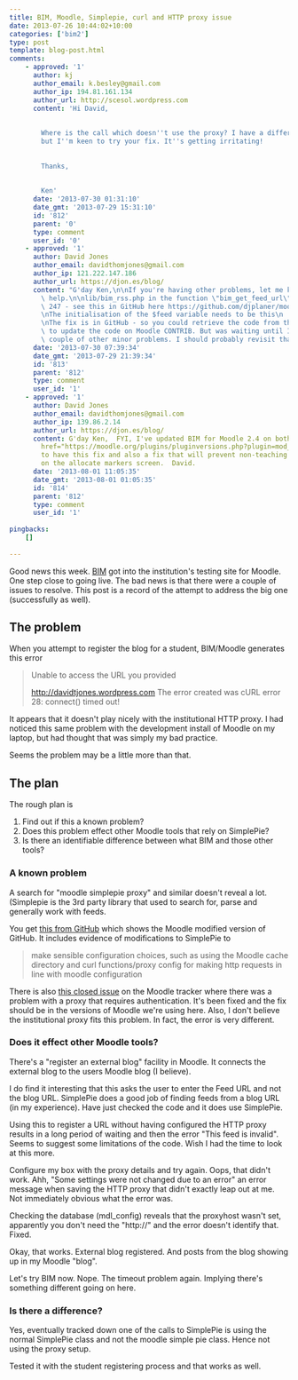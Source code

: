 ```yaml
---
title: BIM, Moodle, Simplepie, curl and HTTP proxy issue
date: 2013-07-26 10:44:02+10:00
categories: ['bim2']
type: post
template: blog-post.html
comments:
    - approved: '1'
      author: kj
      author_email: k.besley@gmail.com
      author_ip: 194.81.161.134
      author_url: http://scesol.wordpress.com
      content: 'Hi David,
    
    
        Where is the call which doesn''t use the proxy? I have a different issue to you,
        but I''m keen to try your fix. It''s getting irritating!
    
    
        Thanks,
    
    
        Ken'
      date: '2013-07-30 01:31:10'
      date_gmt: '2013-07-29 15:31:10'
      id: '812'
      parent: '0'
      type: comment
      user_id: '0'
    - approved: '1'
      author: David Jones
      author_email: davidthomjones@gmail.com
      author_ip: 121.222.147.186
      author_url: https://djon.es/blog/
      content: "G'day Ken,\n\nIf you're having other problems, let me know.  Happy to\
        \ help.\n\nlib/bim_rss.php in the function \"bim_get_feed_url\" - around line\
        \ 247 - see this in GitHub here https://github.com/djplaner/moodle-mod_bim/blob/MOODLE_24_STABLE/lib/bim_rss.php\n\
        \nThe initialisation of the $feed variable needs to be this\n    $feed = new moodle_simplepie();\n\
        \nThe fix is in GitHub - so you could retrieve the code from there.  I also need\
        \ to update the code on Moodle CONTRIB. But was waiting until I investigated a\
        \ couple of other minor problems. I should probably revisit that.\n\nDavid."
      date: '2013-07-30 07:39:34'
      date_gmt: '2013-07-29 21:39:34'
      id: '813'
      parent: '812'
      type: comment
      user_id: '1'
    - approved: '1'
      author: David Jones
      author_email: davidthomjones@gmail.com
      author_ip: 139.86.2.14
      author_url: https://djon.es/blog/
      content: G'day Ken,  FYI, I've updated BIM for Moodle 2.4 on both Github and <a
        href="https://moodle.org/plugins/pluginversions.php?plugin=mod_bim" rel="nofollow">CONTRIB</a>
        to have this fix and also a fix that will prevent non-teaching staff showing up
        on the allocate markers screen.  David.
      date: '2013-08-01 11:05:35'
      date_gmt: '2013-08-01 01:05:35'
      id: '814'
      parent: '812'
      type: comment
      user_id: '1'
    
pingbacks:
    []
    
---
```

Good news this week. [BIM](/blog2/research/bam-blog-aggregation-management/) got into the institution's testing site for Moodle. One step close to going live. The bad news is that there were a couple of issues to resolve. This post is a record of the attempt to address the big one (successfully as well).

## The problem

When you attempt to register the blog for a student, BIM/Moodle generates this error

> Unable to access the URL you provided
> 
> http://davidtjones.wordpress.com The error created was cURL error 28: connect() timed out!

It appears that it doesn't play nicely with the institutional HTTP proxy. I had noticed this same problem with the development install of Moodle on my laptop, but had thought that was simply my bad practice.

Seems the problem may be a little more than that.

## The plan

The rough plan is

1. Find out if this a known problem?
2. Does this problem effect other Moodle tools that rely on SimplePie?
3. Is there an identifiable difference between what BIM and those other tools?

### A known problem

A search for "moodle simplepie proxy" and similar doesn't reveal a lot. (Simplepie is the 3rd party library that used to search for, parse and generally work with feeds.

You get [this from GitHub](https://github.com/moodle/moodle/blob/master/lib/simplepie/moodle_simplepie.php) which shows the Moodle modified version of GitHub. It includes evidence of modifications to SimplePie to

> make sensible configuration choices, such as using the Moodle cache directory and curl functions/proxy config for making http requests in line with moodle configuration

There is also [this closed issue](https://tracker.moodle.org/browse/MDL-30648) on the Moodle tracker where there was a problem with a proxy that requires authentication. It's been fixed and the fix should be in the versions of Moodle we're using here. Also, I don't believe the institutional proxy fits this problem. In fact, the error is very different.

### Does it effect other Moodle tools?

There's a "register an external blog" facility in Moodle. It connects the external blog to the users Moodle blog (I believe).

I do find it interesting that this asks the user to enter the Feed URL and not the blog URL. SimplePie does a good job of finding feeds from a blog URL (in my experience). Have just checked the code and it does use SimplePie.

Using this to register a URL without having configured the HTTP proxy results in a long period of waiting and then the error "This feed is invalid". Seems to suggest some limitations of the code. Wish I had the time to look at this more.

Configure my box with the proxy details and try again. Oops, that didn't work. Ahh, "Some settings were not changed due to an error" an error message when saving the HTTP proxy that didn't exactly leap out at me. Not immediately obvious what the error was.

Checking the database (mdl\_config) reveals that the proxyhost wasn't set, apparently you don't need the "http://" and the error doesn't identify that. Fixed.

Okay, that works. External blog registered. And posts from the blog showing up in my Moodle "blog".

Let's try BIM now. Nope. The timeout problem again. Implying there's something different going on here.

### Is there a difference?

Yes, eventually tracked down one of the calls to SimplePie is using the normal SimplePie class and not the moodle simple pie class. Hence not using the proxy setup.

Tested it with the student registering process and that works as well.
